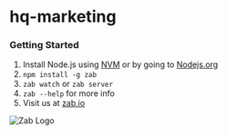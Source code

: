 # hq-marketing

### Getting Started
1. Install Node.js using [NVM](https://github.com/creationix/nvm) or by going to [Nodejs.org](https://nodejs.org)
2. ```npm install -g zab```
3. ```zab watch``` or ```zab server```
4. ```zab --help``` for more info
5. Visit us at [zab.io](https://zab.io)

![Zab Logo](https://cdn.zab.io/logo/logo-markdown.png)
